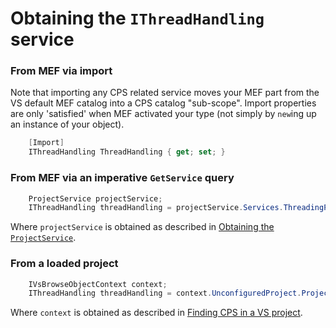 Obtaining the `IThreadHandling` service
=====================================

### From MEF via import

Note that importing any CPS related service moves your MEF part from the
VS default MEF catalog into a CPS catalog "sub-scope". Import properties
are only 'satisfied' when MEF activated your type (not simply by `new`ing
up an instance of your object).

```csharp
    [Import]
    IThreadHandling ThreadHandling { get; set; }
```

### From MEF via an imperative `GetService` query

```csharp
    ProjectService projectService;
    IThreadHandling threadHandling = projectService.Services.ThreadingPolicy;
```

Where `projectService` is obtained as described in 
[Obtaining the `ProjectService`](obtaining_the_ProjectService.md).

### From a loaded project

```csharp
    IVsBrowseObjectContext context;
    IThreadHandling threadHandling = context.UnconfiguredProject.ProjectService.Services.ThreadingPolicy;
```

Where `context` is obtained as described in [Finding CPS in a VS 
project](finding_CPS_in_a_VS_project.md).
